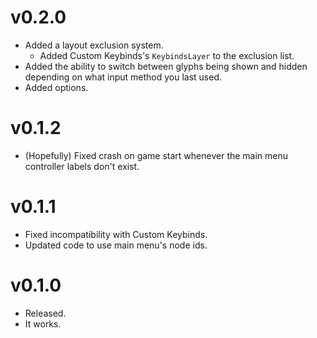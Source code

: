 # v0.2.0

* Added a layout exclusion system.
  * Added Custom Keybinds's `KeybindsLayer` to the exclusion list.
* Added the ability to switch between glyphs being shown and hidden depending on what input method you last used.
* Added options.

# v0.1.2

* (Hopefully) Fixed crash on game start whenever the main menu controller labels don't exist.

# v0.1.1

* Fixed incompatibility with Custom Keybinds.
* Updated code to use main menu's node ids.

# v0.1.0

* Released.
* It works.
